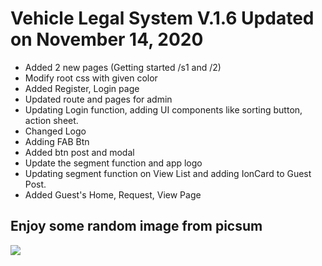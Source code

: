 # Vehicle Legal System V.1.6 Updated on November 14, 2020
 - Added 2 new pages (Getting started /s1 and /2)
 - Modify root css with given color
 - Added Register, Login page
 - Updated route and pages for admin
 - Updating Login function, adding UI components like sorting button, action sheet.
 - Changed Logo
 - Adding FAB Btn
 - Added btn post and modal
 - Update the segment function and app logo
 - Updating segment function on View List and adding IonCard to Guest Post.
 - Added Guest's Home, Request, View Page
 ## Enjoy some random image from picsum
 <img src="https://picsum.photos/seed/picsum/536/354" />

